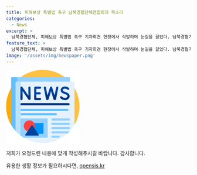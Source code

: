 ```yaml
---
title: 피해보상 특별법 촉구 남북경협단체연합회의 목소리
categories:
  - News
excerpt: >
  남북경협단체, 피해보상 특별법 촉구 기자회견 현장에서 삭발하며 눈길을 끌었다. 남북경협기업의 피해를 주목시키고 싶은 이들의 행동이 화제다. #남북경협 #피해보상 #특별법
feature_text: >
  남북경협단체, 피해보상 특별법 촉구 기자회견 현장에서 삭발하며 눈길을 끌었다. 남북경협기업의 피해를 주목시키고 싶은 이들의 행동이 화제다. #남북경협 #피해보상 #특별법
image: '/assets/img/newspaper.png'
---
```


<p><img src="/assets/img/newspaper.png" alt="kimp 속보" /></p>

<p>저희가 요청드린 내용에 맞게 작성해주시길 바랍니다. 감사합니다.</p>
유용한 생활 정보가 필요하시다면, <a href="https://opensis.kr" rel="dofollow">opensis.kr</a>


